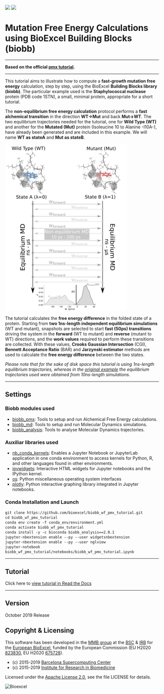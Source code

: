 [![](https://readthedocs.org/projects/biobb-wf-pmx-tutorial/badge/?version=latest)](https://biobb-wf-pmx-tutorial.readthedocs.io/en/latest/?badge=latest)
[![](https://mybinder.org/badge_logo.svg)](https://mybinder.org/v2/gh/bioexcel/biobb_wf_pmx_tutorial/master?filepath=biobb_wf_pmx_tutorial%2Fnotebooks%2Fbiobb_wf_pmx_tutorial.ipynb)

# Mutation Free Energy Calculations using BioExcel Building Blocks (biobb)

***

**Based on the official [pmx tutorial](http://pmx.mpibpc.mpg.de/sardinia2018_tutorial1/index.html).**

***

This tutorial aims to illustrate how to compute a **fast-growth mutation free energy** calculation, step by step, using the BioExcel **Building Blocks library (biobb)**. The particular example used is the **Staphylococcal nuclease** protein (PDB code 1STN), a small, minimal protein, appropriate for a short tutorial.

The **non-equilibrium free energy calculation** protocol performs a **fast alchemical transition** in the direction **WT->Mut** and back **Mut->WT**. The two equilibrium trajectories needed for the tutorial, one for **Wild Type (WT)** and another for the **Mutated (Mut)** protein (Isoleucine 10 to Alanine -I10A-), have already been generated and are included in this example. We will name **WT as stateA** and **Mut as stateB**.

![](https://raw.githubusercontent.com/bioexcel/biobb_wf_pmx_tutorial/master/biobb_wf_pmx_tutorial/notebooks/schema.png)

The tutorial calculates the **free energy difference** in the folded state of a protein. Starting from **two 1ns-length independent equilibrium simulations** (WT and mutant), snapshots are selected to start **fast (50ps) transitions** driving the system in the **forward** (WT to mutant) and **reverse** (mutant to WT) directions, and the **work values** required to perform these transitions are collected. With these values, **Crooks Gaussian Intersection** (CGI), **Bennett Acceptance Ratio** (BAR) and **Jarzynski estimator** methods are used to calculate the **free energy difference** between the two states.

*Please note that for the sake of disk space this tutorial is using 1ns-length equilibrium trajectories, whereas in the [original example](http://pmx.mpibpc.mpg.de/sardinia2018_tutorial1/eq.mdp) the equilibrium trajectories used were obtained from 10ns-length simulations.*

***

## Settings

### Biobb modules used

* [biobb_pmx](https://github.com/bioexcel/biobb_pmx): Tools to setup and run Alchemical Free Energy calculations.
* [biobb_md](https://github.com/bioexcel/biobb_md): Tools to setup and run Molecular Dynamics simulations.
* [biobb_analysis](https://github.com/bioexcel/biobb_analysis): Tools to analyse Molecular Dynamics trajectories.

### Auxiliar libraries used

* [nb_conda_kernels](https://github.com/Anaconda-Platform/nb_conda_kernels): Enables a Jupyter Notebook or JupyterLab application in one conda environment to access kernels for Python, R, and other languages found in other environments.
* [ipywidgets](https://github.com/jupyter-widgets/ipywidgets): Interactive HTML widgets for Jupyter notebooks and the IPython kernel.
* [os](https://docs.python.org/3/library/os.html): Python miscellaneous operating system interfaces
* [plotly](https://plot.ly/python/offline/): Python interactive graphing library integrated in Jupyter notebooks.

### Conda Installation and Launch

```console
git clone https://github.com/bioexcel/biobb_wf_pmx_tutorial.git
cd biobb_wf_pmx_tutorial
conda env create -f conda_env/environment.yml
conda activate biobb_wf_pmx_tutorial
conda install -y -c bioconda biobb_analysis==2.0.1
jupyter-nbextension enable --py --user widgetsnbextension
jupyter-nbextension enable --py --user nglview
jupyter-notebook biobb_wf_pmx_tutorial/notebooks/biobb_wf_pmx_tutorial.ipynb
```

***

## Tutorial

Click here to [view tutorial in Read the Docs](https://biobb-wf-pmx-tutorial.readthedocs.io/en/latest/?badge=latest)

***

## Version
October 2019 Release

## Copyright & Licensing
This software has been developed in the [MMB group](http://mmb.irbbarcelona.org) at the [BSC](http://www.bsc.es/) & [IRB](https://www.irbbarcelona.org/) for the [European BioExcel](http://bioexcel.eu/), funded by the European Commission (EU H2020 [823830](http://cordis.europa.eu/projects/823830), EU H2020 [675728](http://cordis.europa.eu/projects/675728)).

* (c) 2015-2019 [Barcelona Supercomputing Center](https://www.bsc.es/)
* (c) 2015-2019 [Institute for Research in Biomedicine](https://www.irbbarcelona.org/)

Licensed under the
[Apache License 2.0](https://www.apache.org/licenses/LICENSE-2.0), see the file LICENSE for details.

![](https://bioexcel.eu/wp-content/uploads/2019/04/Bioexcell_logo_1080px_transp.png "Bioexcel")
